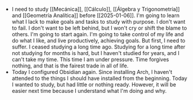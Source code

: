- I need to study  [[Mecánica]], [[Cálculo]], [[Álgebra y Trigonometría]] and [[Geometría Analítica]] before [[2025-01-06]]. I'm going to learn what I lack to make goals and tasks to study with purpose. I don't want to fail. I don't want to be left behind, but I won't cry or shift the blame to others. I'm going to start again. I'm going to take control of my life and do what I like, and live productively, achieving goals. But first, I need to suffer. I ceased studying a long time ago. Studying for a long time after not studying for months is hard, but I haven't studied for years, and I can't take my time. This time I am under pressure. Time forgives nothing, and that is the fairest trade in all of life.
- Today I configured Obsidian again. Since installing Arch, I haven't attended to the things I should have installed from the beginning. Today I wanted to study, but had little or nothing ready.  However, it will be easier next time because I understand what I'm doing and why.